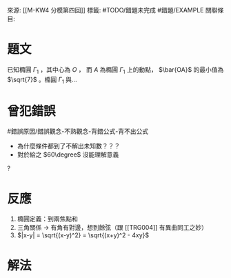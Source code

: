 來源: [[M-KW4 分模第四回]]
標籤: #TODO/錯題未完成 #錯題/EXAMPLE 
關聯條目: 
# 題文
已知橢圓 $\Gamma_1$ ，其中心為 $O$ ， 而 $A$ 為橢圓 $\Gamma_1$ 上的動點， $\bar{OA}$ 的最小值為 $\sqrt{7}$ 。橢圓 $\Gamma_1$ 與...
# 曾犯錯誤
#錯誤原因/錯誤觀念-不熟觀念-背錯公式-背不出公式 
- 為什麼條件都到了不解出未知數？？？
- 對於給之 $60\degree$ 沒能理解意義

?
# 反應
1. 橢圓定義：到兩焦點和
2. 三角關係 -> 有角有對邊，想到餘弦（跟 [[TRG004]] 有異曲同工之妙）
3. $|x-y| = \sqrt{(x-y)^2} = \sqrt{(x+y)^2 - 4xy}$
# 解法
